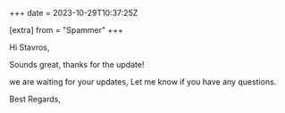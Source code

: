 +++
date = 2023-10-29T10:37:25Z

[extra]
from = "Spammer"
+++

Hi Stavros,

Sounds great, thanks for the update!

we are waiting for your updates, Let me know if you have any questions.

Best Regards,
